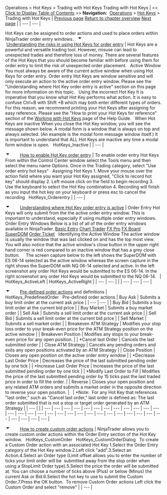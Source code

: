 ﻿
Operations \> Hot Keys \> Trading with Hot Keys
Trading with Hot Keys
| \<\< [Click to Display Table of Contents](trading_with_hot_keys.md) \>\> **Navigation:**     [Operations](operations-1.md) \> [Hot Keys](hot_key_manager-1.md) \> Trading with Hot Keys | [Previous page](working_with_hot_keys-1.md) [Return to chapter overview](hot_key_manager-1.md) [Next page](hot_list_analyzer-1.md) |
| --- | --- |

Hot Keys can be assigned to order actions and used to place orders within NinjaTrader order entry windows. 
 
![tog_minus](tog_minus-1.gif)        [Understanding the risks in using Hot Keys for order entry](javascript:HMToggle('toggle','UnderstandingTheRisksInUsingHotKeysForOrderEntry','UnderstandingTheRisksInUsingHotKeysForOrderEntry_ICON'))
| Hot Keys are a powerful and versatile trading tool. However, misuse can lead to unexpected trades and therefore loss of money. There are several features of the Hot Keys that you should become familiar with before using them for order entry to limit the risk of unexpected order placement.   Active Window You must always be aware of the current active window when using Hot Keys for order entry. Order entry Hot Keys are window sensitive and will only execute an action to the active order entry window. Please see the "Understanding where Hot Key order entry is active" section on this page for more information on this topic.   Using the incorrect Hot Key It is imperative that you know what Hot Key performs what action. It is easy to confuse Ctrl\+B with Shift \+B which may both enter different types of orders. For this reason, we recommend printing your Hot Keys after assigning for easy reference. Please see the "How to print your Hot Keys for reference" section of the [Working with Hot Keys](working_with_hot_keys-1.md) page of the Help Guide.   When Hot Keys are inactive When you close the Hot Key window, you will see the message shown below. A modal form is a window that is always on top and always selected. (An example is the modal form message window itself.) It is important to understand that ALL Hot Keys are inactive any time a modal form window is open.   HotKeys_Inactive |
| --- |

![tog_minus](tog_minus-1.gif)        [How to enable Hot Key order entry](javascript:HMToggle('toggle','HowToEnableHotKeyOrderEntry','HowToEnableHotKeyOrderEntry_ICON'))
| To enable order entry Hot Keys From within the Control Center window select the Tools menu and then select the menu name Options. Once in the Trading category, select "Use order entry hot keys"   Assigning Hot Keys 1\. Move your mouse over the action field where you want your Hot Key assigned, "Click to record hot key" should display 2\. Left mouse click on the field to begin recording 3\. Use the keyboard to select the Hot Key combination 4\. Recording will finish as you input the hot key on your keyboard or press esc to cancel the recording   HotKeys_Orderentry |
| --- |

![tog_minus](tog_minus-1.gif)        [Understanding where Hot Key order entry is active](javascript:HMToggle('toggle','UnderstandingWhereHotKeyOrderEntryIsActive','UnderstandingWhereHotKeyOrderEntryIsActive_ICON'))
| Order Entry Hot Keys will only submit from the the active order entry window. This is important to understand, especially if using multiple order entry windows.   Order Entry Windows Below is a list of all of the order entry windows available in NinjaTrader.  [Basic Entry](basic_entry-1.md) [Chart Trader](chart_trader-1.md) [FX Pro](fx_pro-1.md) [FX Board](fx_board-1.md) [SuperDOM](superdom-1.md) [Order Ticket](order_ticket-1.md)   Identifying the Active Window The active window is usually the window that was last clicked on and has the top most view. You will also notice that the active window's close button in the upper right hand corner is red compared to an inactive window that has a grey close button.     The screen capture below to the left shows the SuperDOM with ES 06\-14 selected as the active window whereas the screen capture in the right shows the SuperDOM with NQ 06\-14 selected and active. In the left screenshot any order Hot Keys would be submitted to the ES 06\-14\. In the right screenshot any order Hot Keys would be submitted to the NQ 06\-14\.     | HotKeys_ActiveLeft | HotKeys_ActiveRight | | --- | --- | |
| --- | --- | --- |

![tog_minus](tog_minus-1.gif)        [Pre\-defined order actions](javascript:HMToggle('toggle','PredefinedOrderActions','PredefinedOrderActions_ICON')) and definitions
| HotKeys_PredefinedOrder   Pre\-defined order actions   | Buy Ask | Submits a buy limit order at the current ask price | | --- | --- | | Buy Bid | Submits a buy limit order at the current bid price | | Buy Market | Submits a buy market order | | Sell Ask | Submits a sell limit order at the current ask price | | Sell Bid | Submits a sell limit order at the current bid price | | Sell Market | Submits a sell market order | | Breakeven ATM Strategy | Modifies your stop loss order to your break\-even price for the ATM Strategy position on the active window | | Breakeven Position | Modifies any stops to your break\-even price for any open position. | | \*Cancel last Order | Cancels the last submitted order | | Close ATM Strategy | Cancels any pending orders and exits any open positions activated by an ATM Strategy | | Close Position | Closes any open position on the active order entry window | | \*Decrease Last Order Price | Decreases the price of the last submitted pending order by one tick | | \*Increase Last Order Price | Increases the price of the last submitted pending order by one tick | | \*Modify Last Order to Fill | Modifies the price of the last submitted pending order by 15 ticks past the last traded price in order to fill the order. | | Reverse | Closes your open position and any related ATM orders and submits a market order in the opposite direction to reverse your open position. |        | \*Note:  For any Hot Key that references "last order," such as "Cancel last order," last order is defined as: The last order submitted that is not a stop or target order generated by an ATM Strategy | | --- | |
| --- | --- | --- | --- | --- | --- | --- | --- | --- | --- | --- | --- | --- | --- | --- | --- | --- | --- | --- | --- | --- | --- | --- | --- | --- | --- | --- | --- | --- | --- | --- | --- |

![tog_minus](tog_minus-1.gif)        [How to create custom order actions](javascript:HMToggle('toggle','HowToCreateCustomOrderActions','HowToCreateCustomOrderActions_ICON'))
| NinjaTrader allows you to create custom order actions within the Order Entry section of the Hot Key window.   HotKeys_CustomOrder   HotKeys_CustomOrderDialog   To create a Custom Order action with an associated Hot Key 1\.Select the Order Entry category of the Hot Key window.2\.Left click "add".3\.Select an Action.4\.Select an Order type (Limit offset allows you to enter the number of ticks your limit order will be  submitted away from the stop order when using a StopLimit Order type).5\.Select the price the order will be submitted at. You can choose a number of ticks above (Plus) or below (Minus) the current Ask or Bid.6\.Select the hot key to use to submit the Custom Order.7\.Press the OK button.  To remove Custom Order actions Left click the Custom Order and select "remove" |
| --- |

